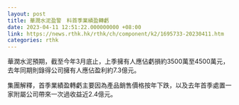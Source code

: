 ```yaml
---
layout: post
title: 華潤水泥盈警　料首季業績盈轉虧
date: 2023-04-11 12:51:22.000000000 +08:00
link: https://news.rthk.hk/rthk/ch/component/k2/1695733-20230411.htm
categories: rthk
---
```


華潤水泥預期，截至今年3月底止，上季擁有人應佔虧損約3500萬至4500萬元，去年同期則錄得公司擁有人應佔盈利約7.3億元。

集團解釋，首季業績盈轉虧主要因為產品銷售價格按年下跌，以及去年首季處置一家附屬公司帶來一次過收益近2.4億元。
